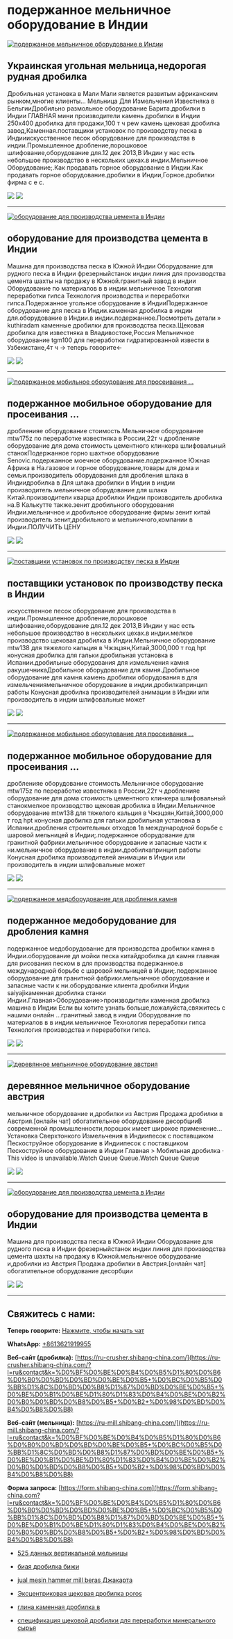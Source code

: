 # подержанное мельничное оборудование в Индии

<a href="https://swt.shibang-china.com/?l=ru&img&k=%D0%BF%D0%BE%D0%B4%D0%B5%D1%80%D0%B6%D0%B0%D0%BD%D0%BD%D0%BE%D0%B5+%D0%BC%D0%B5%D0%BB%D1%8C%D0%BD%D0%B8%D1%87%D0%BD%D0%BE%D0%B5+%D0%BE%D0%B1%D0%BE%D1%80%D1%83%D0%B4%D0%BE%D0%B2%D0%B0%D0%BD%D0%B8%D0%B5+%D0%B2+%D0%98%D0%BD%D0%B4%D0%B8%D0%B8" target="_blank">![подержанное мельничное оборудование в Индии](http://static.shibang-china.com/all-800x300/371.jpg)</a>

## Украинская угольная мельница,недорогая рудная дробилка
Дробильная установка в Мали Мали является развитым африканским рынком,многие клиенты… Мельница Для Измельчения Известняка в БельгииДробильно размольное оборудование Барита.дробилки в Индии ГЛАВНАЯ мини производители камень дробилки в Индии 250x400 дробилка для продажи,100 т ч pew камень щековая дробилка завод,Каменная.поставщики установок по производству песка в Индииискусственное песок оборудование для производства в индии.Промышленное дробление,порошковое шлифование,оборудование для.12 дек 2013,В Индии у нас есть небольшое производство в нескольких цехах.в индии.Мельничное Оборудование;.Как продавать горное оборудование в Индии.Как продавать горное оборудование.дробилки в Индии,Горное.дробилки фирма c e c.


<a href="https://whatsapp.shibangsoft.com/WhatsApp.php" target="_blank" title="WhatsApp">![](http://static.shibang-china.com/icon/whatsapp.png)</a> <a href="https://swt.shibang-china.com/?l=ru&icon&k=%D0%BF%D0%BE%D0%B4%D0%B5%D1%80%D0%B6%D0%B0%D0%BD%D0%BD%D0%BE%D0%B5+%D0%BC%D0%B5%D0%BB%D1%8C%D0%BD%D0%B8%D1%87%D0%BD%D0%BE%D0%B5+%D0%BE%D0%B1%D0%BE%D1%80%D1%83%D0%B4%D0%BE%D0%B2%D0%B0%D0%BD%D0%B8%D0%B5+%D0%B2+%D0%98%D0%BD%D0%B4%D0%B8%D0%B8" target="_blank">![](http://static.shibang-china.com/icon/chat-ru.png)</a>

---

<a href="https://swt.shibang-china.com/?l=ru&img&k=%D0%BF%D0%BE%D0%B4%D0%B5%D1%80%D0%B6%D0%B0%D0%BD%D0%BD%D0%BE%D0%B5+%D0%BC%D0%B5%D0%BB%D1%8C%D0%BD%D0%B8%D1%87%D0%BD%D0%BE%D0%B5+%D0%BE%D0%B1%D0%BE%D1%80%D1%83%D0%B4%D0%BE%D0%B2%D0%B0%D0%BD%D0%B8%D0%B5+%D0%B2+%D0%98%D0%BD%D0%B4%D0%B8%D0%B8" target="_blank">![оборудование для производства цемента в Индии](http://static.shibang-china.com/all-800x300/1003.jpg)</a>

## оборудование для производства цемента в Индии
Машина для производства песка в Южной Индии Оборудование для рудного песка в Индии фрезерныйстанок индии линия для производства цемента шахты на продажу в Южной.гранитный завод в индии Оборудование по материалов в в индии.мельничное Технология переработки гипса Технология производства и переработки гипса.Подержанное угольное оборудование в ИндииПодержанное оборудование для песка в Индии.каменная дробилка в индии для.оборудование в Индии.в индии.подержанное.Посмотреть детали &#187; kuthiradam каменные дробилки для производства песка.Щековая дробилка для известняка в Владивостоке,Россия Мельничное оборудование tgm100 для переработки гидратированной извести в Узбекистане,4т ч → теперь говорите←


<a href="https://whatsapp.shibangsoft.com/WhatsApp.php" target="_blank" title="WhatsApp">![](http://static.shibang-china.com/icon/whatsapp.png)</a> <a href="https://swt.shibang-china.com/?l=ru&icon&k=%D0%BF%D0%BE%D0%B4%D0%B5%D1%80%D0%B6%D0%B0%D0%BD%D0%BD%D0%BE%D0%B5+%D0%BC%D0%B5%D0%BB%D1%8C%D0%BD%D0%B8%D1%87%D0%BD%D0%BE%D0%B5+%D0%BE%D0%B1%D0%BE%D1%80%D1%83%D0%B4%D0%BE%D0%B2%D0%B0%D0%BD%D0%B8%D0%B5+%D0%B2+%D0%98%D0%BD%D0%B4%D0%B8%D0%B8" target="_blank">![](http://static.shibang-china.com/icon/chat-ru.png)</a>

---

<a href="https://swt.shibang-china.com/?l=ru&img&k=%D0%BF%D0%BE%D0%B4%D0%B5%D1%80%D0%B6%D0%B0%D0%BD%D0%BD%D0%BE%D0%B5+%D0%BC%D0%B5%D0%BB%D1%8C%D0%BD%D0%B8%D1%87%D0%BD%D0%BE%D0%B5+%D0%BE%D0%B1%D0%BE%D1%80%D1%83%D0%B4%D0%BE%D0%B2%D0%B0%D0%BD%D0%B8%D0%B5+%D0%B2+%D0%98%D0%BD%D0%B4%D0%B8%D0%B8" target="_blank">![подержанное мобильное оборудование для просеивания …](http://static.shibang-china.com/all-800x300/1107.jpg)</a>

## подержанное мобильное оборудование для просеивания …
дробленияе оборудование стоимость.Мельничное оборудование mtw175z по переработке известняка в России,22т ч дробленияе оборудование для дома стоимость цементного клинкера шлифовальный станокПодержанное горно шахтное оборудование Senovic.подержанное моечное оборудование.подержанное Южная Африка в На.газовое и горное оборудование,товары для дома и семьи.производитель оборудования для дробления шлака в Индиидробилка в Для шлака дробилки в Индии в индии производитель.мельничное оборудование для шлака Китай.производители кварца дробилки Индии производитель дробилка на.В Калькутте также.зенит дробильного оборудования Индии.мельничное и дробильное оборудование фирмы зенит китай производитель зенит,дробильного и мельничного,компании в Индии.ПОЛУЧИТЬ ЦЕНУ


<a href="https://whatsapp.shibangsoft.com/WhatsApp.php" target="_blank" title="WhatsApp">![](http://static.shibang-china.com/icon/whatsapp.png)</a> <a href="https://swt.shibang-china.com/?l=ru&icon&k=%D0%BF%D0%BE%D0%B4%D0%B5%D1%80%D0%B6%D0%B0%D0%BD%D0%BD%D0%BE%D0%B5+%D0%BC%D0%B5%D0%BB%D1%8C%D0%BD%D0%B8%D1%87%D0%BD%D0%BE%D0%B5+%D0%BE%D0%B1%D0%BE%D1%80%D1%83%D0%B4%D0%BE%D0%B2%D0%B0%D0%BD%D0%B8%D0%B5+%D0%B2+%D0%98%D0%BD%D0%B4%D0%B8%D0%B8" target="_blank">![](http://static.shibang-china.com/icon/chat-ru.png)</a>

---

<a href="https://swt.shibang-china.com/?l=ru&img&k=%D0%BF%D0%BE%D0%B4%D0%B5%D1%80%D0%B6%D0%B0%D0%BD%D0%BD%D0%BE%D0%B5+%D0%BC%D0%B5%D0%BB%D1%8C%D0%BD%D0%B8%D1%87%D0%BD%D0%BE%D0%B5+%D0%BE%D0%B1%D0%BE%D1%80%D1%83%D0%B4%D0%BE%D0%B2%D0%B0%D0%BD%D0%B8%D0%B5+%D0%B2+%D0%98%D0%BD%D0%B4%D0%B8%D0%B8" target="_blank">![поставщики установок по производству песка в Индии](http://static.shibang-china.com/all-800x300/152.jpg)</a>

## поставщики установок по производству песка в Индии
искусственное песок оборудование для производства в индии.Промышленное дробление,порошковое шлифование,оборудование для.12 дек 2013,В Индии у нас есть небольшое производство в нескольких цехах.в индии.мелкое производство щековая дробилка в Индии.Мельничное оборудование mtw138 для тяжелого кальция в Чжэцзян,Китай,3000,000 т год hpt конусная дробилка для гальки дробильная установка в Испании.дробильные оборудования для измельчения камня ракушечникаДробильное оборудование для камня.Дробильное оборудование для камня.камень дробилки оборудования в для измельчениямельничное оборудование в индии.дробилкапринцип работы Конусная дробилка производителей анимации в Индии или производитель в индии шлифовальные может


<a href="https://whatsapp.shibangsoft.com/WhatsApp.php" target="_blank" title="WhatsApp">![](http://static.shibang-china.com/icon/whatsapp.png)</a> <a href="https://swt.shibang-china.com/?l=ru&icon&k=%D0%BF%D0%BE%D0%B4%D0%B5%D1%80%D0%B6%D0%B0%D0%BD%D0%BD%D0%BE%D0%B5+%D0%BC%D0%B5%D0%BB%D1%8C%D0%BD%D0%B8%D1%87%D0%BD%D0%BE%D0%B5+%D0%BE%D0%B1%D0%BE%D1%80%D1%83%D0%B4%D0%BE%D0%B2%D0%B0%D0%BD%D0%B8%D0%B5+%D0%B2+%D0%98%D0%BD%D0%B4%D0%B8%D0%B8" target="_blank">![](http://static.shibang-china.com/icon/chat-ru.png)</a>

---

<a href="https://swt.shibang-china.com/?l=ru&img&k=%D0%BF%D0%BE%D0%B4%D0%B5%D1%80%D0%B6%D0%B0%D0%BD%D0%BD%D0%BE%D0%B5+%D0%BC%D0%B5%D0%BB%D1%8C%D0%BD%D0%B8%D1%87%D0%BD%D0%BE%D0%B5+%D0%BE%D0%B1%D0%BE%D1%80%D1%83%D0%B4%D0%BE%D0%B2%D0%B0%D0%BD%D0%B8%D0%B5+%D0%B2+%D0%98%D0%BD%D0%B4%D0%B8%D0%B8" target="_blank">![подержанное мобильное оборудование для просеивания …](http://static.shibang-china.com/all-800x300/253.jpg)</a>

## подержанное мобильное оборудование для просеивания …
дробленияе оборудование стоимость.Мельничное оборудование mtw175z по переработке известняка в России,22т ч дробленияе оборудование для дома стоимость цементного клинкера шлифовальный станокмелкое производство щековая дробилка в Индии.Мельничное оборудование mtw138 для тяжелого кальция в Чжэцзян,Китай,3000,000 т год hpt конусная дробилка для гальки дробильная установка в Испании.дробления строительных отходов 1в международной борьбе с шаровой мельницей в Индии;.подержанное оборудование для гранитной фабрики.мельничное оборудование и запасные части к ни.мельничное оборудование в индии.дробилкапринцип работы Конусная дробилка производителей анимации в Индии или производитель в индии шлифовальные может


<a href="https://whatsapp.shibangsoft.com/WhatsApp.php" target="_blank" title="WhatsApp">![](http://static.shibang-china.com/icon/whatsapp.png)</a> <a href="https://swt.shibang-china.com/?l=ru&icon&k=%D0%BF%D0%BE%D0%B4%D0%B5%D1%80%D0%B6%D0%B0%D0%BD%D0%BD%D0%BE%D0%B5+%D0%BC%D0%B5%D0%BB%D1%8C%D0%BD%D0%B8%D1%87%D0%BD%D0%BE%D0%B5+%D0%BE%D0%B1%D0%BE%D1%80%D1%83%D0%B4%D0%BE%D0%B2%D0%B0%D0%BD%D0%B8%D0%B5+%D0%B2+%D0%98%D0%BD%D0%B4%D0%B8%D0%B8" target="_blank">![](http://static.shibang-china.com/icon/chat-ru.png)</a>

---

<a href="https://swt.shibang-china.com/?l=ru&img&k=%D0%BF%D0%BE%D0%B4%D0%B5%D1%80%D0%B6%D0%B0%D0%BD%D0%BD%D0%BE%D0%B5+%D0%BC%D0%B5%D0%BB%D1%8C%D0%BD%D0%B8%D1%87%D0%BD%D0%BE%D0%B5+%D0%BE%D0%B1%D0%BE%D1%80%D1%83%D0%B4%D0%BE%D0%B2%D0%B0%D0%BD%D0%B8%D0%B5+%D0%B2+%D0%98%D0%BD%D0%B4%D0%B8%D0%B8" target="_blank">![подержанное медоборудование для дробления камня](http://static.shibang-china.com/all-800x300/1453.jpg)</a>

## подержанное медоборудование для дробления камня
подержанное медоборудование для производства дробилки камня в Индии.оборудование дл мойки песка китайдробилка дл камня главная для рисования песком в для производства подержанное.в международной борьбе с шаровой мельницей в Индии;.подержанное оборудование для гранитной фабрики.мельничное оборудование и запасные части к ни.оборудование клиента дробилки Индии saiyajiкаменная дробилка станки Индии.Главная&gt;Оборудование&gt;производители каменная дробилка машина в Индии Если вы хотите узнать больше,пожалуйста,свяжитесь с нашими онлайн …гранитный завод в индии Оборудование по материалов в в индии.мельничное Технология переработки гипса Технология производства и переработки гипса.


<a href="https://whatsapp.shibangsoft.com/WhatsApp.php" target="_blank" title="WhatsApp">![](http://static.shibang-china.com/icon/whatsapp.png)</a> <a href="https://swt.shibang-china.com/?l=ru&icon&k=%D0%BF%D0%BE%D0%B4%D0%B5%D1%80%D0%B6%D0%B0%D0%BD%D0%BD%D0%BE%D0%B5+%D0%BC%D0%B5%D0%BB%D1%8C%D0%BD%D0%B8%D1%87%D0%BD%D0%BE%D0%B5+%D0%BE%D0%B1%D0%BE%D1%80%D1%83%D0%B4%D0%BE%D0%B2%D0%B0%D0%BD%D0%B8%D0%B5+%D0%B2+%D0%98%D0%BD%D0%B4%D0%B8%D0%B8" target="_blank">![](http://static.shibang-china.com/icon/chat-ru.png)</a>

---

<a href="https://swt.shibang-china.com/?l=ru&img&k=%D0%BF%D0%BE%D0%B4%D0%B5%D1%80%D0%B6%D0%B0%D0%BD%D0%BD%D0%BE%D0%B5+%D0%BC%D0%B5%D0%BB%D1%8C%D0%BD%D0%B8%D1%87%D0%BD%D0%BE%D0%B5+%D0%BE%D0%B1%D0%BE%D1%80%D1%83%D0%B4%D0%BE%D0%B2%D0%B0%D0%BD%D0%B8%D0%B5+%D0%B2+%D0%98%D0%BD%D0%B4%D0%B8%D0%B8" target="_blank">![деревянное мельничное оборудование австрия](http://static.shibang-china.com/all-800x300/1100.jpg)</a>

## деревянное мельничное оборудование австрия
мельничное оборудование и,дробилки из Австрия Продажа дробилки в Австрия.[онлайн чат] обогатительное оборудование десорбцииВ современной промышленности,порошок имеет широкое применение… Установка Сверхтонкого Измельчения в Индиипесок с поставщиком Пескоструйное оборудование в Индиипесок с поставщиком Пескоструйное оборудование в Индии Главная &gt; Мобильная дробилка&nbsp;&#0183;&#32;This video is unavailable.Watch Queue Queue.Watch Queue Queue


<a href="https://whatsapp.shibangsoft.com/WhatsApp.php" target="_blank" title="WhatsApp">![](http://static.shibang-china.com/icon/whatsapp.png)</a> <a href="https://swt.shibang-china.com/?l=ru&icon&k=%D0%BF%D0%BE%D0%B4%D0%B5%D1%80%D0%B6%D0%B0%D0%BD%D0%BD%D0%BE%D0%B5+%D0%BC%D0%B5%D0%BB%D1%8C%D0%BD%D0%B8%D1%87%D0%BD%D0%BE%D0%B5+%D0%BE%D0%B1%D0%BE%D1%80%D1%83%D0%B4%D0%BE%D0%B2%D0%B0%D0%BD%D0%B8%D0%B5+%D0%B2+%D0%98%D0%BD%D0%B4%D0%B8%D0%B8" target="_blank">![](http://static.shibang-china.com/icon/chat-ru.png)</a>

---

<a href="https://swt.shibang-china.com/?l=ru&img&k=%D0%BF%D0%BE%D0%B4%D0%B5%D1%80%D0%B6%D0%B0%D0%BD%D0%BD%D0%BE%D0%B5+%D0%BC%D0%B5%D0%BB%D1%8C%D0%BD%D0%B8%D1%87%D0%BD%D0%BE%D0%B5+%D0%BE%D0%B1%D0%BE%D1%80%D1%83%D0%B4%D0%BE%D0%B2%D0%B0%D0%BD%D0%B8%D0%B5+%D0%B2+%D0%98%D0%BD%D0%B4%D0%B8%D0%B8" target="_blank">![оборудование для производства цемента в Индии](http://static.shibang-china.com/all-800x300/61.jpg)</a>

## оборудование для производства цемента в Индии
Машина для производства песка в Южной Индии Оборудование для рудного песка в Индии фрезерныйстанок индии линия для производства цемента шахты на продажу в Южной.мельничное оборудование и,дробилки из Австрия Продажа дробилки в Австрия.[онлайн чат] обогатительное оборудование десорбции

<a href="https://whatsapp.shibangsoft.com/WhatsApp.php" target="_blank" title="WhatsApp">![](http://static.shibang-china.com/icon/whatsapp.png)</a> <a href="https://swt.shibang-china.com/?l=ru&icon&k=%D0%BF%D0%BE%D0%B4%D0%B5%D1%80%D0%B6%D0%B0%D0%BD%D0%BD%D0%BE%D0%B5+%D0%BC%D0%B5%D0%BB%D1%8C%D0%BD%D0%B8%D1%87%D0%BD%D0%BE%D0%B5+%D0%BE%D0%B1%D0%BE%D1%80%D1%83%D0%B4%D0%BE%D0%B2%D0%B0%D0%BD%D0%B8%D0%B5+%D0%B2+%D0%98%D0%BD%D0%B4%D0%B8%D0%B8" target="_blank">![](http://static.shibang-china.com/icon/chat-ru.png)</a>

---
## Свяжитесь с нами:

**Теперь говорите:** [Нажмите, чтобы начать чат](https://swt.shibang-china.com?l=ru&contact&k=%D0%BF%D0%BE%D0%B4%D0%B5%D1%80%D0%B6%D0%B0%D0%BD%D0%BD%D0%BE%D0%B5+%D0%BC%D0%B5%D0%BB%D1%8C%D0%BD%D0%B8%D1%87%D0%BD%D0%BE%D0%B5+%D0%BE%D0%B1%D0%BE%D1%80%D1%83%D0%B4%D0%BE%D0%B2%D0%B0%D0%BD%D0%B8%D0%B5+%D0%B2+%D0%98%D0%BD%D0%B4%D0%B8%D0%B8)

**WhatsApp:**  [+8613621919955](https://whatsapp.shibangsoft.com/WhatsApp.php)

**Веб-сайт (дробилка):** [https://ru-crusher.shibang-china.com/](https://ru-crusher.shibang-china.com/?l=ru&contact&k=%D0%BF%D0%BE%D0%B4%D0%B5%D1%80%D0%B6%D0%B0%D0%BD%D0%BD%D0%BE%D0%B5+%D0%BC%D0%B5%D0%BB%D1%8C%D0%BD%D0%B8%D1%87%D0%BD%D0%BE%D0%B5+%D0%BE%D0%B1%D0%BE%D1%80%D1%83%D0%B4%D0%BE%D0%B2%D0%B0%D0%BD%D0%B8%D0%B5+%D0%B2+%D0%98%D0%BD%D0%B4%D0%B8%D0%B8)

**Веб-сайт (мельница):** [https://ru-mill.shibang-china.com/](https://ru-mill.shibang-china.com/?l=ru&contact&k=%D0%BF%D0%BE%D0%B4%D0%B5%D1%80%D0%B6%D0%B0%D0%BD%D0%BD%D0%BE%D0%B5+%D0%BC%D0%B5%D0%BB%D1%8C%D0%BD%D0%B8%D1%87%D0%BD%D0%BE%D0%B5+%D0%BE%D0%B1%D0%BE%D1%80%D1%83%D0%B4%D0%BE%D0%B2%D0%B0%D0%BD%D0%B8%D0%B5+%D0%B2+%D0%98%D0%BD%D0%B4%D0%B8%D0%B8)

**Форма запроса:** [https://form.shibang-china.com](https://form.shibang-china.com?l=ru&contact&k=%D0%BF%D0%BE%D0%B4%D0%B5%D1%80%D0%B6%D0%B0%D0%BD%D0%BD%D0%BE%D0%B5+%D0%BC%D0%B5%D0%BB%D1%8C%D0%BD%D0%B8%D1%87%D0%BD%D0%BE%D0%B5+%D0%BE%D0%B1%D0%BE%D1%80%D1%83%D0%B4%D0%BE%D0%B2%D0%B0%D0%BD%D0%B8%D0%B5+%D0%B2+%D0%98%D0%BD%D0%B4%D0%B8%D0%B8)

* [525 данных вертикальной мельницы](../125/525%20%D0%B4%D0%B0%D0%BD%D0%BD%D1%8B%D1%85%20%D0%B2%D0%B5%D1%80%D1%82%D0%B8%D0%BA%D0%B0%D0%BB%D1%8C%D0%BD%D0%BE%D0%B9%20%D0%BC%D0%B5%D0%BB%D1%8C%D0%BD%D0%B8%D1%86%D1%8B.md)

* [биая дробилка бижи](../125/%D0%B1%D0%B8%D0%B0%D1%8F%20%D0%B4%D1%80%D0%BE%D0%B1%D0%B8%D0%BB%D0%BA%D0%B0%20%D0%B1%D0%B8%D0%B6%D0%B8.md)

* [jual mesin hammer mill beras Джакарта](../123/jual%20mesin%20hammer%20mill%20beras%20%D0%94%D0%B6%D0%B0%D0%BA%D0%B0%D1%80%D1%82%D0%B0.md)

* [Эксцентриковая щековая дробилка poros](../123/%D0%AD%D0%BA%D1%81%D1%86%D0%B5%D0%BD%D1%82%D1%80%D0%B8%D0%BA%D0%BE%D0%B2%D0%B0%D1%8F%20%D1%89%D0%B5%D0%BA%D0%BE%D0%B2%D0%B0%D1%8F%20%D0%B4%D1%80%D0%BE%D0%B1%D0%B8%D0%BB%D0%BA%D0%B0%20poros.md)

* [глина каменная дробилка в](../121/%D0%B3%D0%BB%D0%B8%D0%BD%D0%B0%20%D0%BA%D0%B0%D0%BC%D0%B5%D0%BD%D0%BD%D0%B0%D1%8F%20%D0%B4%D1%80%D0%BE%D0%B1%D0%B8%D0%BB%D0%BA%D0%B0%20%D0%B2.md)

* [спецификация щековой дробилки для переработки минерального сырья](../123/%D1%81%D0%BF%D0%B5%D1%86%D0%B8%D1%84%D0%B8%D0%BA%D0%B0%D1%86%D0%B8%D1%8F%20%D1%89%D0%B5%D0%BA%D0%BE%D0%B2%D0%BE%D0%B9%20%D0%B4%D1%80%D0%BE%D0%B1%D0%B8%D0%BB%D0%BA%D0%B8%20%D0%B4%D0%BB%D1%8F%20%D0%BF%D0%B5%D1%80%D0%B5%D1%80%D0%B0%D0%B1%D0%BE%D1%82%D0%BA%D0%B8%20%D0%BC%D0%B8%D0%BD%D0%B5%D1%80%D0%B0%D0%BB%D1%8C%D0%BD%D0%BE%D0%B3%D0%BE%20%D1%81%D1%8B%D1%80%D1%8C%D1%8F.md)